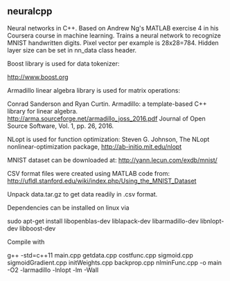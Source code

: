 ## neuralcpp
Neural networks in C++. Based on Andrew Ng's MATLAB exercise 4 in his Coursera course in machine learning.
Trains a neural network to recognize MNIST handwritten digits. Pixel vector per example is 28x28=784. Hidden layer size can be set in nn_data class header.

Boost library is used for data tokenizer:

http://www.boost.org

Armadillo linear algebra library is used for matrix operations:

Conrad Sanderson and Ryan Curtin. 
Armadillo: a template-based C++ library for linear algebra. http://arma.sourceforge.net/armadillo_joss_2016.pdf
Journal of Open Source Software, Vol. 1, pp. 26, 2016.

NLopt is used for function optimization:
Steven G. Johnson, The NLopt nonlinear-optimization package, http://ab-initio.mit.edu/nlopt

MNIST dataset can be downloaded at: http://yann.lecun.com/exdb/mnist/

CSV format files were created using MATLAB code from: http://ufldl.stanford.edu/wiki/index.php/Using_the_MNIST_Dataset

Unpack data.tar.gz to get data readily in .csv format.

Dependencies can be installed on linux via

sudo apt-get install libopenblas-dev liblapack-dev libarmadillo-dev libnlopt-dev libboost-dev

Compile with  

g++ -std=c++11 main.cpp getdata.cpp costfunc.cpp sigmoid.cpp sigmoidGradient.cpp initWeights.cpp backprop.cpp nlminFunc.cpp -o main -O2 -larmadillo -lnlopt -lm -Wall
